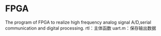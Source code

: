 # FPGA
The program of FPGA to realize high frequency analog signal A/D,serial communication and digital processing.
rtl：主体函数
uart.m：保存输出数据
